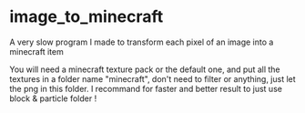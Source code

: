# image_to_minecraft
A very slow program I made to transform each pixel of an image into a minecraft item

You will need a minecraft texture pack or the default one, and put all the textures in a folder name "minecraft", don't need to filter or anything, just let the png in this folder.
I recommand for faster and better result to just use block & particle folder !
